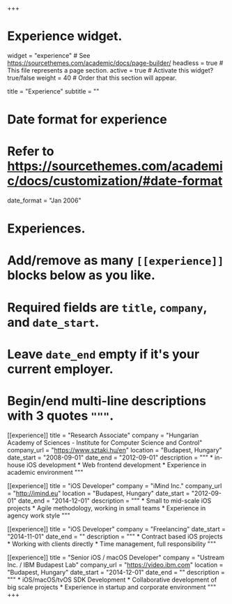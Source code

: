 +++
# Experience widget.
widget = "experience"  # See https://sourcethemes.com/academic/docs/page-builder/
headless = true  # This file represents a page section.
active = true  # Activate this widget? true/false
weight = 40  # Order that this section will appear.

title = "Experience"
subtitle = ""

# Date format for experience
#   Refer to https://sourcethemes.com/academic/docs/customization/#date-format
date_format = "Jan 2006"

# Experiences.
#   Add/remove as many `[[experience]]` blocks below as you like.
#   Required fields are `title`, `company`, and `date_start`.
#   Leave `date_end` empty if it's your current employer.
#   Begin/end multi-line descriptions with 3 quotes `"""`.

[[experience]]
    title = "Research Associate"
    company = "Hungarian Academy of Sciences - Institute for Computer Science and Control"
    company_url = "https://www.sztaki.hu/en"
    location = "Budapest, Hungary"
    date_start = "2008-09-01"
    date_end = "2012-09-01"
    description = """
    * in-house iOS development
    * Web frontend development
    * Experience in academic environment
    """

[[experience]]
    title = "iOS Developer"
    company = "iMind Inc."
    company_url = "http://imind.eu"
    location = "Budapest, Hungary"
    date_start = "2012-09-01"
    date_end = "2014-12-01"
    description = """
    * Small to mid-scale iOS projects
    * Agile methodology, working in small teams
    * Experience in agency work style
    """

[[experience]]
    title = "iOS Developer"
    company = "Freelancing"
    date_start = "2014-11-01"
    date_end = ""
    description = """
    * Contract based iOS projects
    * Working with clients directly
    * Time management, full responsibility
    """

[[experience]]
    title = "Senior iOS / macOS Developer"
    company = "Ustream Inc. / IBM Budapest Lab"
    company_url = "https://video.ibm.com"
    location = "Budapest, Hungary"
    date_start = "2014-12-01"
    date_end = ""
    description = """
    * iOS/macOS/tvOS SDK Development
    * Collaborative development of big scale projects
    * Experience in startup and corporate environment
    """
+++
